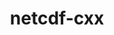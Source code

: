 ---
title: "netcdf-cxx"
layout: cache
categories: [package, develop-2024-01-07]
meta: {"versions": ["4.2"], "compilers": ["gcc@=11.1.0", "gcc@=11.4.0"], "oss": ["ubuntu20.04"], "platforms": ["linux"], "targets": ["x86_64_v3"], "stacks": ["data-vis-sdk", "e4s", "root"], "num_specs": 2, "num_specs_by_stack": {"data-vis-sdk": 1, "root": 2, "e4s": 1}}
spec_details: [{"hash": "6lq6wwgpdshcu4wi2oqipxipn6hsw3by", "compiler": "gcc@=11.1.0", "versions": ["4.2"], "os": "ubuntu20.04", "platform": "linux", "target": "x86_64_v3", "variants": ["build_system=autotools", "+netcdf4", "patches=8892291"], "stacks": ["data-vis-sdk", "root"], "size": "-", "tarball": "https://binaries.spack.io/releases/develop-2024-01-07/build_cache/linux-ubuntu20.04-x86_64_v3/gcc-11.1.0/netcdf-cxx-4.2/linux-ubuntu20.04-x86_64_v3-gcc-11.1.0-netcdf-cxx-4.2-6lq6wwgpdshcu4wi2oqipxipn6hsw3by.spack"}, {"hash": "3f6es6njqidiepexzbcfqemx32a2mriw", "compiler": "gcc@=11.4.0", "versions": ["4.2"], "os": "ubuntu20.04", "platform": "linux", "target": "x86_64_v3", "variants": ["build_system=autotools", "+netcdf4", "patches=8892291"], "stacks": ["e4s", "root"], "size": "-", "tarball": "https://binaries.spack.io/releases/develop-2024-01-07/build_cache/linux-ubuntu20.04-x86_64_v3/gcc-11.4.0/netcdf-cxx-4.2/linux-ubuntu20.04-x86_64_v3-gcc-11.4.0-netcdf-cxx-4.2-3f6es6njqidiepexzbcfqemx32a2mriw.spack"}]
---